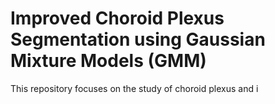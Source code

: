 # Improved Choroid Plexus Segmentation using Gaussian Mixture Models (GMM)

This repository focuses on the study of choroid plexus and i